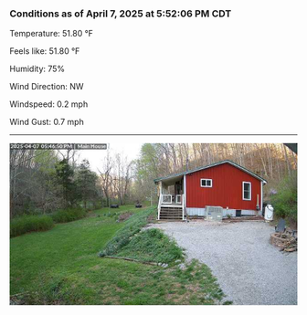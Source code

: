 ### Conditions as of April 7, 2025 at 5:52:06 PM CDT 

Temperature: 51.80 &deg;F

Feels like: 51.80 &deg;F

Humidity: 75%

Wind Direction: NW

Windspeed: 0.2 mph

Wind Gust: 0.7 mph

---

<img src="./images/latest.jpeg"/>

